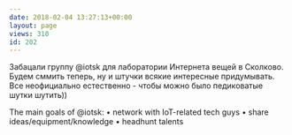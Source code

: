 ```yaml
---
date: 2018-02-04 13:27:13+00:00
layout: page
views: 310
id: 202
---
```


Забацали группу @iotsk для лаборатории Интернета вещей в Сколково. Будем сммить теперь, ну и штучки всякие интересные придумывать. Все неофициально естественно - чтобы можно было педиковатые шутки шутить))

The main goals of @iotsk:
• network with IoT-related tech guys
• share ideas/equipment/knowledge
• headhunt talents



